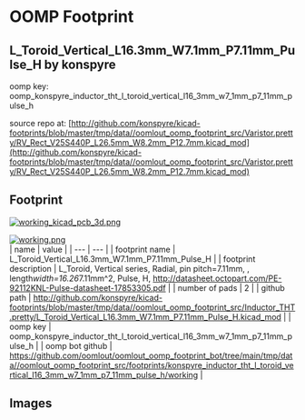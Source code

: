 # OOMP Footprint  
## L_Toroid_Vertical_L16.3mm_W7.1mm_P7.11mm_Pulse_H  by konspyre  
  
oomp key: oomp_konspyre_inductor_tht_l_toroid_vertical_l16_3mm_w7_1mm_p7_11mm_pulse_h  
  
source repo at: [http://github.com/konspyre/kicad-footprints/blob/master/tmp/data//oomlout_oomp_footprint_src/Varistor.pretty/RV_Rect_V25S440P_L26.5mm_W8.2mm_P12.7mm.kicad_mod](http://github.com/konspyre/kicad-footprints/blob/master/tmp/data//oomlout_oomp_footprint_src/Varistor.pretty/RV_Rect_V25S440P_L26.5mm_W8.2mm_P12.7mm.kicad_mod)  
## Footprint  
  
[![working_kicad_pcb_3d.png](working_kicad_pcb_3d_600.png)](working_kicad_pcb_3d.png)  
  
[![working.png](working_600.png)](working.png)  
| name | value | 
| --- | --- | 
| footprint name | L_Toroid_Vertical_L16.3mm_W7.1mm_P7.11mm_Pulse_H | 
| footprint description | L_Toroid, Vertical series, Radial, pin pitch=7.11mm, , length*width=16.26*7.11mm^2, Pulse, H, http://datasheet.octopart.com/PE-92112KNL-Pulse-datasheet-17853305.pdf | 
| number of pads | 2 | 
| github path | http://github.com/konspyre/kicad-footprints/blob/master/tmp/data//oomlout_oomp_footprint_src/Inductor_THT.pretty/L_Toroid_Vertical_L16.3mm_W7.1mm_P7.11mm_Pulse_H.kicad_mod | 
| oomp key | oomp_konspyre_inductor_tht_l_toroid_vertical_l16_3mm_w7_1mm_p7_11mm_pulse_h | 
| oomp bot github | https://github.com/oomlout/oomlout_oomp_footprint_bot/tree/main/tmp/data//oomlout_oomp_footprint_src/footprints/konspyre_inductor_tht_l_toroid_vertical_l16_3mm_w7_1mm_p7_11mm_pulse_h/working | 
## Images  
